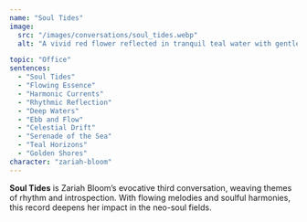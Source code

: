 ```yaml
---
name: "Soul Tides"
image:
  src: "/images/conversations/soul_tides.webp"
  alt: "A vivid red flower reflected in tranquil teal water with gentle ripples, illuminated by golden sunlight, embodying serenity and rhythm."

topic: "Office"
sentences:
  - "Soul Tides"
  - "Flowing Essence"
  - "Harmonic Currents"
  - "Rhythmic Reflection"
  - "Deep Waters"
  - "Ebb and Flow"
  - "Celestial Drift"
  - "Serenade of the Sea"
  - "Teal Horizons"
  - "Golden Shores"
character: "zariah-bloom"
---
```


**Soul Tides** is Zariah Bloom’s evocative third conversation, weaving themes of rhythm and introspection. With flowing melodies and soulful harmonies, this record deepens her impact in the neo-soul fields.
